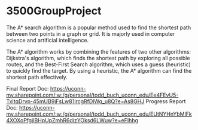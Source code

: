 # 3500GroupProject
The A* search algorithm is a popular method used to find the shortest path between two points in a graph or grid. It is majorly used in computer science and artificial intelligence.

The A* algorithm works by combining the features of two other algorithms: Dijkstra's algorithm, which finds the shortest path by exploring all possible routes, and the Best-First Search algorithm, which uses a guess (heuristic) to quickly find the target. By using a heuristic, the A* algorithm can find the shortest path effectively.

Final Report Doc: https://uconn-my.sharepoint.com/:w:/g/personal/todd_buch_uconn_edu/Ee4FEvU5-TxItqDrvp-45mUB9jFsLw81IrcgRfDlWq_u8Q?e=As8GHJ
Progress Report Doc: https://uconn-my.sharepoint.com/:w:/g/personal/todd_buch_uconn_edu/EUtNYHnYbMlFk4XOXoPfgjIBHpUpZmhR6dizYOksd6LWuw?e=eFIhhg
